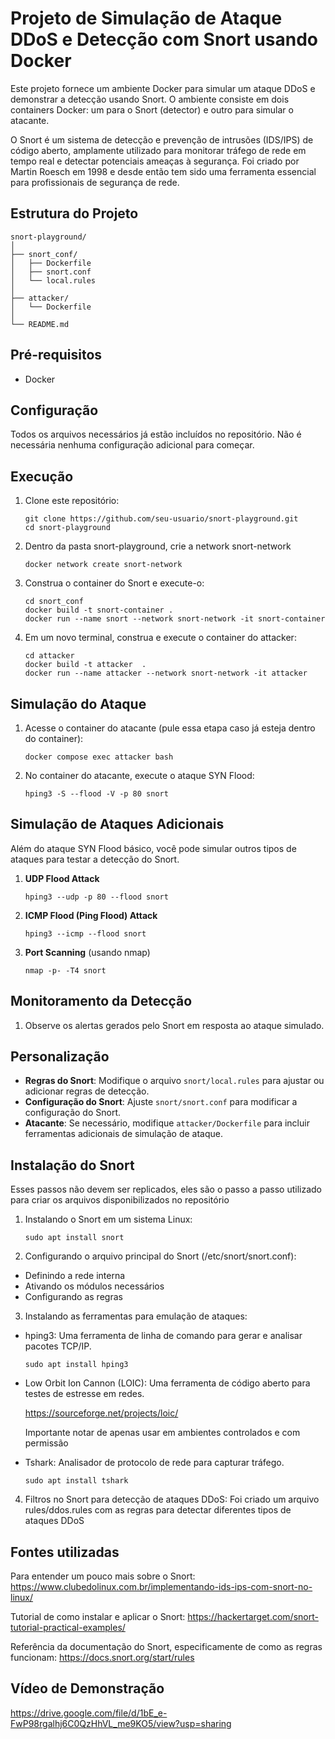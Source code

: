 # Projeto de Simulação de Ataque DDoS e Detecção com Snort usando Docker

Este projeto fornece um ambiente Docker para simular um ataque DDoS e demonstrar a detecção usando Snort. O ambiente consiste em dois containers Docker: um para o Snort (detector) e outro para simular o atacante.

O Snort é um sistema de detecção e prevenção de intrusões (IDS/IPS) de código aberto, amplamente utilizado para monitorar tráfego de rede em tempo real e detectar potenciais ameaças à segurança. Foi criado por Martin Roesch em 1998 e desde então tem sido uma ferramenta essencial para profissionais de segurança de rede.

## Estrutura do Projeto

```
snort-playground/
│
├── snort_conf/
│   ├── Dockerfile
│   ├── snort.conf
│   └── local.rules
│
├── attacker/
│   └── Dockerfile
│
└── README.md
```

## Pré-requisitos

- Docker


## Configuração

Todos os arquivos necessários já estão incluídos no repositório. Não é necessária nenhuma configuração adicional para começar.

## Execução

1. Clone este repositório:
   ```
   git clone https://github.com/seu-usuario/snort-playground.git
   cd snort-playground
   ```

2. Dentro da pasta snort-playground, crie a network snort-network

   ```
   docker network create snort-network

   ```
3. Construa o container do Snort e execute-o: 
   ```
   cd snort_conf
   docker build -t snort-container .
   docker run --name snort --network snort-network -it snort-container
   ```

4. Em um novo terminal, construa e execute o container do attacker: 

   ```
   cd attacker
   docker build -t attacker  .
   docker run --name attacker --network snort-network -it attacker
   ```

## Simulação do Ataque

1. Acesse o container do atacante (pule essa etapa caso já esteja dentro do container):
   ```
   docker compose exec attacker bash
   ```

2. No container do atacante, execute o ataque SYN Flood:
   ```
   hping3 -S --flood -V -p 80 snort

   ```

## Simulação de Ataques Adicionais

Além do ataque SYN Flood básico, você pode simular outros tipos de ataques para testar a detecção do Snort. 

1. **UDP Flood Attack**
   ```
   hping3 --udp -p 80 --flood snort
   ```

2. **ICMP Flood (Ping Flood) Attack**
   ```
   hping3 --icmp --flood snort
   ```

3. **Port Scanning** (usando nmap)
   ```
   nmap -p- -T4 snort
   ```

## Monitoramento da Detecção

1. Observe os alertas gerados pelo Snort em resposta ao ataque simulado.


## Personalização

- **Regras do Snort**: Modifique o arquivo `snort/local.rules` para ajustar ou adicionar regras de detecção.
- **Configuração do Snort**: Ajuste `snort/snort.conf` para modificar a configuração do Snort.
- **Atacante**: Se necessário, modifique `attacker/Dockerfile` para incluir ferramentas adicionais de simulação de ataque.


## Instalação do Snort 

Esses passos não devem ser replicados, eles são o passo a passo utilizado para criar os arquivos disponibilizados no repositório

1. Instalando o Snort em um sistema Linux:
   ```   
   sudo apt install snort
   ```

2. Configurando o arquivo principal do Snort (/etc/snort/snort.conf):
* Definindo a rede interna
* Ativando os módulos necessários
* Configurando as regras

3. Instalando as ferramentas para emulação de ataques:

* hping3: Uma ferramenta de linha de comando para gerar e analisar pacotes TCP/IP.
   ```
   sudo apt install hping3
    ```

* Low Orbit Ion Cannon (LOIC): Uma ferramenta de código aberto para testes de estresse em redes. 

   https://sourceforge.net/projects/loic/

   Importante notar de apenas usar em ambientes controlados e com permissão


* Tshark: Analisador de protocolo de rede para capturar tráfego. 
   ```
   sudo apt install tshark
   ```


4. Filtros no Snort para detecção de ataques DDoS:
   Foi criado um arquivo rules/ddos.rules com as regras para detectar diferentes tipos de ataques DDoS


## Fontes utilizadas

Para entender um pouco mais sobre o Snort: https://www.clubedolinux.com.br/implementando-ids-ips-com-snort-no-linux/

Tutorial de como instalar e aplicar o Snort: https://hackertarget.com/snort-tutorial-practical-examples/

Referência da documentação do Snort, especificamente de como as regras funcionam: https://docs.snort.org/start/rules

## Vídeo de Demonstração

https://drive.google.com/file/d/1bE_e-FwP98rgalhj6C0QzHhVL_me9KO5/view?usp=sharing